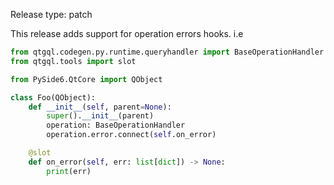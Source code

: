Release type: patch

This release adds support for operation errors hooks.
i.e
```python
from qtgql.codegen.py.runtime.queryhandler import BaseOperationHandler
from qtgql.tools import slot

from PySide6.QtCore import QObject

class Foo(QObject):
    def __init__(self, parent=None):
        super().__init__(parent)
        operation: BaseOperationHandler
        operation.error.connect(self.on_error)

    @slot
    def on_error(self, err: list[dict]) -> None:
        print(err)
```
